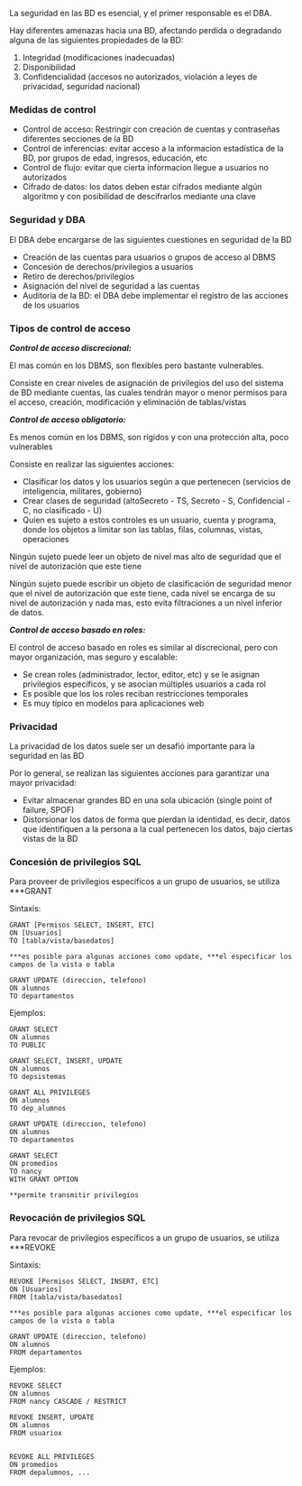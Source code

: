 
La seguridad en las BD es esencial, y el primer responsable es el DBA.

Hay diferentes amenazas hacia una BD, afectando perdida o degradando alguna de las siguientes propiedades de la BD:

1. Integridad (modificaciones inadecuadas)
2. Disponibilidad
3. Confidencialidad (accesos no autorizados, violación a leyes de privacidad, seguridad nacional)

### Medidas de control 

* Control de acceso: Restringir con creación de cuentas y contraseñas diferentes secciones de la BD
* Control de inferencias: evitar acceso a la informacion estadística de la BD, por grupos de edad, ingresos, educación, etc
* Control de flujo: evitar que cierta informacion llegue a usuarios no autorizados
* Cifrado de datos: los datos deben estar cifrados mediante algún algoritmo y con posibilidad de descifrarlos mediante una clave

### Seguridad y DBA

El DBA debe encargarse de las siguientes cuestiones en seguridad de la BD

* Creación de las cuentas para usuarios o grupos de acceso al DBMS
* Concesión de derechos/privilegios a usuarios 
* Retiro de derechos/privilegios
* Asignación del nivel de seguridad a las cuentas
* Auditoria de la BD: el DBA debe implementar el registro de las acciones de los usuarios

### Tipos de control de acceso

***Control de acceso discrecional:***

El mas común en los DBMS, son flexibles pero bastante vulnerables.

Consiste en crear niveles de asignación de privilegios del uso del sistema de BD mediante cuentas, las cuales tendrán mayor o menor permisos para el acceso, creación, modificación y eliminación de tablas/vistas

***Control de acceso obligatorio:***

Es menos común en los DBMS, son rígidos y con una protección alta, poco vulnerables

Consiste en realizar las siguientes acciones:

- Clasificar los datos y los usuarios según a que pertenecen (servicios de inteligencia, militares, gobierno)
- Crear clases de seguridad (altoSecreto - TS, Secreto - S, Confidencial - C, no clasificado - U)
- Quien es sujeto a estos controles es un usuario, cuenta y programa, donde los objetos a limitar son las tablas, filas, columnas, vistas, operaciones

Ningún sujeto puede leer un objeto de nivel mas alto de seguridad que el nivel de autorización que este tiene

Ningún sujeto puede escribir un objeto de clasificación de seguridad menor que el nivel de autorización que este tiene, cada nivel se encarga de su nivel de autorización y nada mas, esto evita filtraciones a un nivel inferior de datos.

***Control de acceso basado en roles:***

El control de acceso basado en roles es similar al discrecional, pero con mayor organización, mas seguro y escalable:

* Se crean roles (administrador, lector, editor, etc) y se le asignan privilegios específicos, y se asocian múltiples usuarios a cada rol
* Es posible que los los roles reciban restricciones temporales
* Es muy típico en modelos para aplicaciones web


### Privacidad

La privacidad de los datos suele ser un desafió importante para la seguridad en las BD

Por lo general, se realizan las siguientes acciones para garantizar una mayor privacidad:

* Evitar almacenar grandes BD en una sola ubicación (single point of failure, SPOF)
* Distorsionar los datos de forma que pierdan la identidad, es decir, datos que identifiquen a la persona a la cual pertenecen los datos, bajo ciertas vistas de la BD


### Concesión de privilegios SQL

Para proveer de privilegios específicos a un grupo de usuarios, se utiliza ***GRANT

Sintaxis: 

```
GRANT [Permisos SELECT, INSERT, ETC]
ON [Usuarios]
TO [tabla/vista/basedatos]

***es posible para algunas acciones como update, ***el especificar los campos de la vista o tabla

GRANT UPDATE (direccion, telefono)
ON alumnos
TO departamentos
```

Ejemplos: 

```
GRANT SELECT
ON alumnos
TO PUBLIC

GRANT SELECT, INSERT, UPDATE
ON alumnos
TO depsistemas

GRANT ALL PRIVILEGES
ON alumnos
TO dep_alumnos

GRANT UPDATE (direccion, telefono)
ON alumnos
TO departamentos

GRANT SELECT
ON promedios
TO nancy
WITH GRANT OPTION 

**permite transmitir privilegios
```


### Revocación de privilegios SQL

Para revocar de privilegios específicos a un grupo de usuarios, se utiliza ***REVOKE

Sintaxis: 

```
REVOKE [Permisos SELECT, INSERT, ETC]
ON [Usuarios]
FROM [tabla/vista/basedatos]

***es posible para algunas acciones como update, ***el especificar los campos de la vista o tabla

GRANT UPDATE (direccion, telefono)
ON alumnos
FROM departamentos
```

Ejemplos:

```
REVOKE SELECT
ON alumnos
FROM nancy CASCADE / RESTRICT

REVOKE INSERT, UPDATE
ON alumnos
FROM usuariox


REVOKE ALL PRIVILEGES
ON promedios
FROM depalumnos, ...
```
